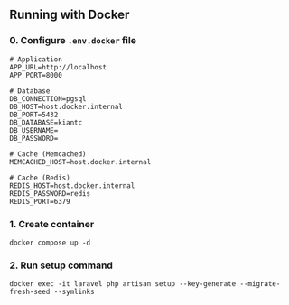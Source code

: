 ## Running with Docker



### 0. Configure `.env.docker` file
```dotenv
# Application
APP_URL=http://localhost
APP_PORT=8000

# Database
DB_CONNECTION=pgsql
DB_HOST=host.docker.internal
DB_PORT=5432
DB_DATABASE=kiantc
DB_USERNAME=
DB_PASSWORD=

# Cache (Memcached)
MEMCACHED_HOST=host.docker.internal

# Cache (Redis)
REDIS_HOST=host.docker.internal
REDIS_PASSWORD=redis
REDIS_PORT=6379
```

### 1. Create container
```shell
docker compose up -d
```

### 2. Run setup command
```shell
docker exec -it laravel php artisan setup --key-generate --migrate-fresh-seed --symlinks
```

